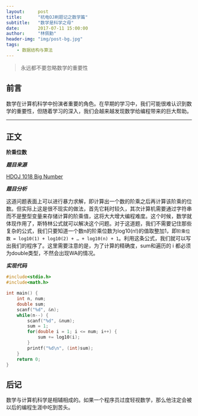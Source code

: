 ```yaml
---
layout:     post
title:      "杭电OJ刷题记之数学篇"
subtitle:   "数学是科学之母"
date:       2017-07-11 15:00:00
author:     "林佩勤"
header-img: "img/post-bg.jpg"
tags:
    - 数据结构与算法
---
```


> 永远都不要忽略数学的重要性
>


## 前言

数学在计算机科学中扮演者重要的角色。在早期的学习中，我们可能很难认识到数学的重要性，但随着学习的深入，我们会越来越发现数学给编程带来的巨大帮助。

---

## 正文

**阶乘位数**

***题目来源***

[HDOJ 1018 Big Number](http://acm.hdu.edu.cn/showproblem.php?pid=1018)

***题目分析***

这道问题表面上可以进行暴力求解，即计算出一个数的阶乘之后再计算该阶乘的位数。但实际上这是很不现实的做法，首先它耗时较久，其次计算机需要通过字符串而不是整型变量来存储计算的阶乘值，这将大大增大编程难度。这个时候，数学就体现作用了，斯特林公式就可以解决这个问题。对于这道题，我们不需要记住那些复杂的公式，我们只要知道一个数n的阶乘位数为log10(n!)的值取整加1，即`阶乘位数 = log10(1) + log10(2) + … + log10(n) + 1`。利用这条公式，我们就可以写出我们的程序了。这里需要注意的是，为了计算的精确度，sum和遍历的 i 都必须为double类型，不然会出现WA的情况。

***实现代码***

```c++
#include<stdio.h>
#include<math.h>

int main() {
    int n, num;
    double sum;
    scanf("%d", &n);
    while(n--) {
        scanf("%d", &num);
        sum = 1;
        for(double i = 1; i <= num; i++) {
            sum += log10(i);
        }
        printf("%d\n", (int)sum);
    }
    return 0;
}
```
## 后记

数学与计算机科学是相辅相成的。如果一个程序员过度轻视数学，那么他注定会被以后的编程生涯中吃到苦头。

